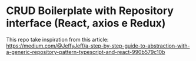 # CRUD Boilerplate with Repository interface (React, axios e Redux)

This repo take inspiration from this article:
https://medium.com/@JeffyJeff/a-step-by-step-guide-to-abstraction-with-a-generic-repository-pattern-typescript-and-react-990b579c10b

